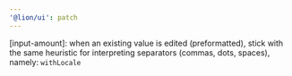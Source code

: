 ```yaml
---
'@lion/ui': patch
---
```


[input-amount]: when an existing value is edited (preformatted), stick with the same heuristic for interpreting separators (commas, dots, spaces), namely: `withLocale`
